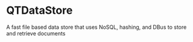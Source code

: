 # QTDataStore
A fast file based data store that uses NoSQL, hashing, and DBus to store and retrieve documents

